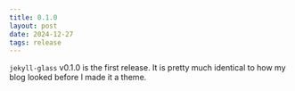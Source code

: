 ```yaml
---
title: 0.1.0
layout: post
date: 2024-12-27
tags: release
---
```

`jekyll-glass` v0.1.0 is the first release. It is pretty much identical to how my blog looked before I made it a theme.